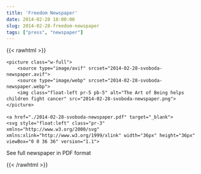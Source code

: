 ```yaml
---
title: 'Freedom Newspaper'
date: 2014-02-28 18:00:00
slug: 2014-02-28-freedom-newspaper
tags: ["press", "newspaper"]
---
```


{{< rawhtml >}}

    <picture class="w-full">
        <source type="image/avif" srcset="2014-02-28-svoboda-newspaper.avif">
        <source type="image/webp" srcset="2014-02-28-svoboda-newspaper.webp">
        <img class="float-left pr-5 pb-5" alt="The Art of Being helps children fight cancer" src="2014-02-28-svoboda-newspaper.png">
    </picture>
    
    <a href="./2014-02-28-svoboda-newspaper.pdf" target="_blank">
    <svg style="float:left" class="pr-3" xmlns="http://www.w3.org/2000/svg" xmlns:xlink="http://www.w3.org/1999/xlink" width="36px" height="36px" viewBox="0 0 36 36" version="1.1">
<g id="surface1">
<path style=" stroke:none;fill-rule:evenodd;fill:rgb(0%,0%,0%);fill-opacity:1;" d="M 27.492188 24.980469 L 27.492188 23.625 C 27.492188 23.414062 27.609375 23.21875 27.796875 23.125 C 27.988281 23.027344 28.210938 23.046875 28.382812 23.167969 L 34.078125 27.28125 C 34.226562 27.386719 34.3125 27.558594 34.3125 27.738281 C 34.3125 27.917969 34.226562 28.089844 34.078125 28.195312 L 28.382812 32.308594 C 28.210938 32.429688 27.988281 32.449219 27.796875 32.351562 C 27.609375 32.257812 27.492188 32.0625 27.492188 31.851562 C 27.492188 31.851562 27.492188 30.515625 27.492188 30.515625 C 27.492188 30.515625 25.523438 30.515625 25.523438 30.515625 C 23.277344 30.515625 21.25 31.855469 20.371094 33.914062 C 20.347656 33.992188 20.3125 34.050781 20.273438 34.101562 C 20.097656 34.339844 19.828125 34.3125 19.828125 34.3125 C 19.828125 34.3125 19.265625 34.28125 19.265625 33.75 C 19.265625 31.417969 20.191406 29.183594 21.839844 27.535156 C 23.355469 26.019531 25.367188 25.113281 27.492188 24.980469 Z M 20.777344 31.347656 C 21.148438 30.222656 21.78125 29.183594 22.636719 28.332031 C 24.070312 26.894531 26.023438 26.085938 28.054688 26.085938 C 28.363281 26.085938 28.617188 25.832031 28.617188 25.523438 L 28.617188 24.726562 C 28.617188 24.726562 32.789062 27.738281 32.789062 27.738281 C 32.789062 27.738281 28.617188 30.75 28.617188 30.75 C 28.617188 30.75 28.617188 29.953125 28.617188 29.953125 C 28.617188 29.644531 28.363281 29.390625 28.054688 29.390625 L 25.523438 29.390625 C 23.707031 29.390625 22.015625 30.117188 20.777344 31.347656 Z M 7.3125 6.75 L 3.375 6.75 C 2.441406 6.75 1.6875 7.503906 1.6875 8.4375 L 1.6875 10.6875 C 1.6875 10.996094 1.941406 11.25 2.25 11.25 C 2.558594 11.25 2.8125 10.996094 2.8125 10.6875 L 2.8125 8.4375 C 2.8125 8.128906 3.066406 7.875 3.375 7.875 C 6.445312 7.875 14.929688 7.875 18 7.875 C 18.308594 7.875 18.5625 8.128906 18.5625 8.4375 C 18.5625 8.4375 18.5625 15.46875 18.5625 15.46875 C 18.5625 15.777344 18.308594 16.03125 18 16.03125 C 14.929688 16.03125 6.445312 16.03125 3.375 16.03125 C 3.226562 16.03125 3.082031 15.972656 2.976562 15.867188 C 2.871094 15.761719 2.8125 15.617188 2.8125 15.46875 C 2.8125 15.46875 2.8125 12.65625 2.8125 12.65625 C 2.8125 12.347656 2.558594 12.09375 2.25 12.09375 C 1.941406 12.09375 1.6875 12.347656 1.6875 12.65625 L 1.6875 15.46875 C 1.6875 15.917969 1.867188 16.34375 2.183594 16.660156 C 2.5 16.976562 2.925781 17.15625 3.375 17.15625 L 7.3125 17.15625 L 7.3125 27 C 7.3125 28.554688 8.570312 29.8125 10.125 29.8125 C 13.335938 29.8125 18.84375 29.8125 18.84375 29.8125 C 19.152344 29.8125 19.40625 29.558594 19.40625 29.25 C 19.40625 28.941406 19.152344 28.6875 18.84375 28.6875 C 18.84375 28.6875 13.335938 28.6875 10.125 28.6875 C 9.191406 28.6875 8.4375 27.933594 8.4375 27 L 8.4375 17.15625 L 18 17.15625 C 18.933594 17.15625 19.6875 16.402344 19.6875 15.46875 L 19.6875 8.4375 C 19.6875 7.503906 18.933594 6.75 18 6.75 L 8.4375 6.75 L 8.4375 4.152344 C 8.4375 3.410156 9.035156 2.8125 9.777344 2.8125 L 22.5 2.8125 L 22.5 7.875 C 22.5 8.808594 23.253906 9.5625 24.1875 9.5625 L 29.8125 9.5625 L 29.8125 23.0625 C 29.8125 23.371094 30.066406 23.625 30.375 23.625 C 30.683594 23.625 30.9375 23.371094 30.9375 23.0625 L 30.9375 8.902344 C 30.9375 8.746094 30.871094 8.59375 30.753906 8.488281 L 23.496094 1.835938 C 23.394531 1.742188 23.257812 1.6875 23.117188 1.6875 L 9.777344 1.6875 C 8.414062 1.6875 7.3125 2.789062 7.3125 4.152344 Z M 11.25 24.1875 L 25.59375 24.1875 C 25.902344 24.1875 26.15625 23.933594 26.15625 23.625 C 26.15625 23.316406 25.902344 23.0625 25.59375 23.0625 L 11.25 23.0625 C 10.941406 23.0625 10.6875 23.316406 10.6875 23.625 C 10.6875 23.933594 10.941406 24.1875 11.25 24.1875 Z M 11.25 21.9375 L 25.59375 21.9375 C 25.902344 21.9375 26.15625 21.683594 26.15625 21.375 C 26.15625 21.066406 25.902344 20.8125 25.59375 20.8125 L 11.25 20.8125 C 10.941406 20.8125 10.6875 21.066406 10.6875 21.375 C 10.6875 21.683594 10.941406 21.9375 11.25 21.9375 Z M 11.25 19.6875 L 25.59375 19.6875 C 25.902344 19.6875 26.15625 19.433594 26.15625 19.125 C 26.15625 18.816406 25.902344 18.5625 25.59375 18.5625 L 11.25 18.5625 C 10.941406 18.5625 10.6875 18.816406 10.6875 19.125 C 10.6875 19.433594 10.941406 19.6875 11.25 19.6875 Z M 5.625 12.65625 L 6.1875 12.65625 C 7.121094 12.65625 7.875 11.902344 7.875 10.96875 C 7.875 10.035156 7.121094 9.28125 6.1875 9.28125 L 5.0625 9.28125 C 4.753906 9.28125 4.5 9.535156 4.5 9.84375 L 4.5 14.34375 C 4.5 14.652344 4.753906 14.90625 5.0625 14.90625 C 5.371094 14.90625 5.625 14.652344 5.625 14.34375 Z M 9 14.34375 L 9 9.84375 C 9 9.238281 9.574219 9.28125 9.578125 9.28125 C 10.320312 9.28125 11.03125 9.574219 11.554688 10.101562 C 12.082031 10.625 12.375 11.335938 12.375 12.078125 L 12.375 12.109375 C 12.375 12.851562 12.082031 13.5625 11.554688 14.085938 C 11.03125 14.613281 10.320312 14.90625 9.578125 14.90625 L 9.5625 14.90625 C 9.253906 14.90625 9 14.652344 9 14.34375 Z M 14.625 12.65625 L 16.3125 12.65625 C 16.621094 12.65625 16.875 12.402344 16.875 12.09375 C 16.875 11.785156 16.621094 11.53125 16.3125 11.53125 L 14.625 11.53125 L 14.625 10.40625 C 14.625 10.40625 16.3125 10.40625 16.3125 10.40625 C 16.621094 10.40625 16.875 10.152344 16.875 9.84375 C 16.875 9.535156 16.621094 9.28125 16.3125 9.28125 L 14.0625 9.28125 C 13.753906 9.28125 13.5 9.535156 13.5 9.84375 L 13.5 14.34375 C 13.5 14.652344 13.753906 14.90625 14.0625 14.90625 C 14.371094 14.90625 14.625 14.652344 14.625 14.34375 Z M 10.125 10.496094 C 10.363281 10.578125 10.578125 10.714844 10.761719 10.894531 C 11.074219 11.207031 11.25 11.632812 11.25 12.078125 L 11.25 12.109375 C 11.25 12.554688 11.074219 12.980469 10.761719 13.292969 C 10.578125 13.472656 10.363281 13.609375 10.125 13.691406 Z M 5.625 11.53125 L 6.1875 11.53125 C 6.496094 11.53125 6.75 11.277344 6.75 10.96875 C 6.75 10.660156 6.496094 10.40625 6.1875 10.40625 C 6.1875 10.40625 5.625 10.40625 5.625 10.40625 Z M 23.625 3.476562 L 23.625 7.875 C 23.625 8.183594 23.878906 8.4375 24.1875 8.4375 L 29.035156 8.4375 Z M 23.625 3.476562 "/>
</g>
</svg>
    <span>See full newspaper in PDF format</span>
    </a>

{{< /rawhtml >}}
